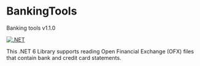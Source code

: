 # BankingTools
Banking tools v1.1.0

[![.NET](https://github.com/jim-dale/BankingTools/actions/workflows/dotnet.yml/badge.svg)](https://github.com/jim-dale/BankingTools/actions/workflows/dotnet.yml)

This .NET 6 Library supports reading Open Financial Exchange (OFX) files that contain bank and credit card statements.
